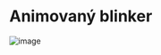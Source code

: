 # Animovaný blinker

![image](https://github.com/user-attachments/assets/d83fd43c-b722-463c-8755-74db54c38f7a)
